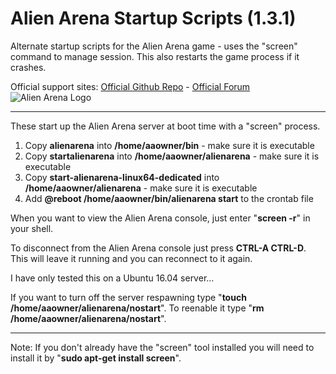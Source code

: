 # Alien Arena Startup Scripts (1.3.1)
Alternate startup scripts for the Alien Arena game - uses the "screen" command to manage session. This also restarts the game process if it crashes.

Official support sites: [Official Github Repo](https://github.com/fstltna/AlienArenaStartup) - [Official Forum](https://alienarena.gameplayer.club/index.php/forum/alien-arena-tools) 
 ![Alien Arena Logo](https://FPS.GamePlayer.club/aa2k12logo2.jpg) 

---

These start up the Alien Arena server at boot time with a "screen" process.

1. Copy **alienarena** into **/home/aaowner/bin** - make sure it is executable
2. Copy **startalienarena** into **/home/aaowner/alienarena** - make sure it is executable
3. Copy **start-alienarena-linux64-dedicated** into **/home/aaowner/alienarena** - make sure it is executable
4. Add **@reboot /home/aaowner/bin/alienarena start** to the crontab file


When you want to view the Alien Arena console, just enter "**screen -r**" in your shell.

To disconnect from the Alien Arena console just press **CTRL-A CTRL-D**. This will leave it running and you can reconnect to it again.

I have only tested this on a Ubuntu 16.04 server...

If you want to turn off the server respawning type "**touch /home/aaowner/alienarena/nostart**". To reenable it type "**rm /home/aaowner/alienarena/nostart**".

---
Note: If you don't already have the "screen" tool installed you will need to install it by "**sudo apt-get install screen**".

